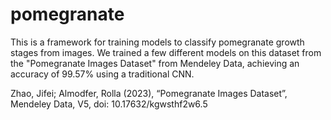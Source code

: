 # pomegranate

This is a framework for training models to classify pomegranate growth stages from images. We trained a few different models on this dataset from the "Pomegranate Images Dataset" from Mendeley Data, achieving an accuracy of 99.57% using a traditional CNN. 

Zhao, Jifei; Almodfer, Rolla (2023), “Pomegranate Images Dataset”, Mendeley Data, V5, doi: 10.17632/kgwsthf2w6.5

